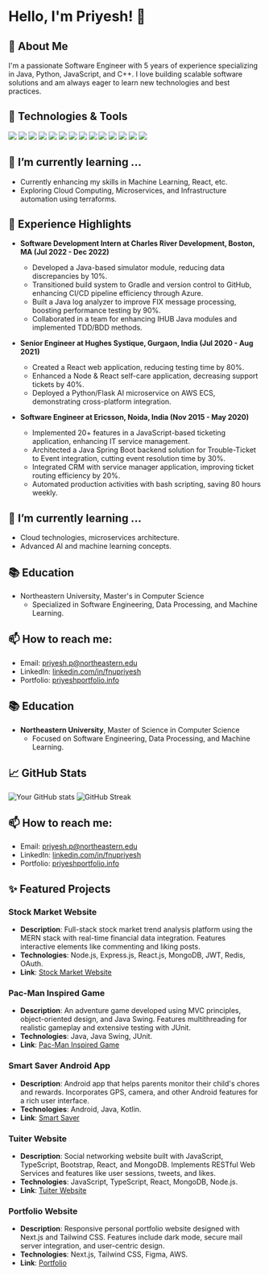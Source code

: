 # Hello, I'm Priyesh! 👋

## 🚀 About Me
I'm a passionate Software Engineer with 5 years of experience specializing in Java, Python, JavaScript, and C++. I love building scalable software solutions and am always eager to learn new technologies and best practices.

## 🔧 Technologies & Tools

![](https://img.shields.io/badge/Code-Python-informational?style=flat&logo=python&logoColor=white&color=2bbc8a)
![](https://img.shields.io/badge/Code-JavaScript-informational?style=flat&logo=javascript&logoColor=white&color=2bbc8a)
![](https://img.shields.io/badge/Code-Java-informational?style=flat&logo=java&logoColor=white&color=2bbc8a)
![](https://img.shields.io/badge/Code-C%23-informational?style=flat&logo=c-sharp&logoColor=white&color=2bbc8a)
![](https://img.shields.io/badge/Code-React-informational?style=flat&logo=react&logoColor=white&color=2bbc8a)
![](https://img.shields.io/badge/Code-Node.js-informational?style=flat&logo=node.js&logoColor=white&color=2bbc8a)
![](https://img.shields.io/badge/Code-Angular-informational?style=flat&logo=angular&logoColor=white&color=2bbc8a)
![](https://img.shields.io/badge/Database-MySQL-informational?style=flat&logo=mysql&logoColor=white&color=2bbc8a)
![](https://img.shields.io/badge/Database-MongoDB-informational?style=flat&logo=mongodb&logoColor=white&color=2bbc8a)
![](https://img.shields.io/badge/Tools-Docker-informational?style=flat&logo=docker&logoColor=white&color=2bbc8a)
![](https://img.shields.io/badge/Tools-Git-informational?style=flat&logo=git&logoColor=white&color=2bbc8a)
![](https://img.shields.io/badge/Tools-AWS-informational?style=flat&logo=amazon-aws&logoColor=white&color=2bbc8a)
![](https://img.shields.io/badge/Tools-Azure-informational?style=flat&logo=microsoft-azure&logoColor=white&color=2bbc8a)
![](https://img.shields.io/badge/Tools-Kubernetes-informational?style=flat&logo=kubernetes&logoColor=white&color=2bbc8a)



## 🌱 I’m currently learning ...
- Currently enhancing my skills in Machine Learning, React, etc.
- Exploring Cloud Computing, Microservices, and Infrastructure automation using terraforms.

## 💼 Experience Highlights
- **Software Development Intern at Charles River Development, Boston, MA (Jul 2022 - Dec 2022)**
  - Developed a Java-based simulator module, reducing data discrepancies by 10%.
  - Transitioned build system to Gradle and version control to GitHub, enhancing CI/CD pipeline efficiency through Azure.
  - Built a Java log analyzer to improve FIX message processing, boosting performance testing by 90%.
  - Collaborated in a team for enhancing IHUB Java modules and implemented TDD/BDD methods.

- **Senior Engineer at Hughes Systique, Gurgaon, India (Jul 2020 - Aug 2021)**
  - Created a React web application, reducing testing time by 80%.
  - Enhanced a Node & React self-care application, decreasing support tickets by 40%.
  - Deployed a Python/Flask AI microservice on AWS ECS, demonstrating cross-platform integration.

- **Software Engineer at Ericsson, Noida, India (Nov 2015 - May 2020)**
  - Implemented 20+ features in a JavaScript-based ticketing application, enhancing IT service management.
  - Architected a Java Spring Boot backend solution for Trouble-Ticket to Event integration, cutting event resolution time by 30%.
  - Integrated CRM with service manager application, improving ticket routing efficiency by 20%.
  - Automated production activities with bash scripting, saving 80 hours weekly.

## 🌱 I’m currently learning ...
- Cloud technologies, microservices architecture.
- Advanced AI and machine learning concepts.

## 📚 Education
- Northeastern University, Master's in Computer Science
  - Specialized in Software Engineering, Data Processing, and Machine Learning.

## 📫 How to reach me:
- Email: [priyesh.p@northeastern.edu](mailto:priyesh.p@northeastern.edu)
- LinkedIn: [linkedin.com/in/fnupriyesh](https://www.linkedin.com/in/fnupriyesh)
- Portfolio: [priyeshportfolio.info](https://priyeshportfolio.info)



## 📚 Education
- **Northeastern University**, Master of Science in Computer Science
  - Focused on Software Engineering, Data Processing, and Machine Learning.



## 📈 GitHub Stats
![Your GitHub stats](https://github-readme-stats.vercel.app/api?username=amarpriyesh&show_icons=true)
![GitHub Streak](https://github-readme-streak-stats.herokuapp.com/?user=amarpriyesh)

## 📫 How to reach me:
- Email: [priyesh.p@northeastern.edu](mailto:priyesh.p@northeastern.edu)
- LinkedIn: [linkedin.com/in/fnupriyesh](https://www.linkedin.com/in/fnupriyesh)
- Portfolio: [priyeshportfolio.info](https://priyeshportfolio.info)





## ✨ Featured Projects

### Stock Market Website
- **Description**: Full-stack stock market trend analysis platform using the MERN stack with real-time financial data integration. Features interactive elements like commenting and liking posts.
- **Technologies**: Node.js, Express.js, React.js, MongoDB, JWT, Redis, OAuth.
- **Link**: [Stock Market Website](https://stockmarket-trending.netlify.app/)

### Pac-Man Inspired Game
- **Description**: An adventure game developed using MVC principles, object-oriented design, and Java Swing. Features multithreading for realistic gameplay and extensive testing with JUnit.
- **Technologies**: Java, Java Swing, JUnit.
- **Link**: [Pac-Man Inspired Game](https://github.com/amarpriyesh/Pac-Man-Adventure-Game)

### Smart Saver Android App
- **Description**: Android app that helps parents monitor their child's chores and rewards. Incorporates GPS, camera, and other Android features for a rich user interface.
- **Technologies**: Android, Java, Kotlin.
- **Link**: [Smart Saver](https://github.com/amarpriyesh/SmartSavr)

### Tuiter Website
- **Description**: Social networking website built with JavaScript, TypeScript, Bootstrap, React, and MongoDB. Implements RESTful Web Services and features like user sessions, tweets, and likes.
- **Technologies**: JavaScript, TypeScript, React, MongoDB, Node.js.
- **Link**: [Tuiter Website](https://priyesh-a4.netlify.app)

### Portfolio Website
- **Description**: Responsive personal portfolio website designed with Next.js and Tailwind CSS. Features include dark mode, secure mail server integration, and user-centric design.
- **Technologies**: Next.js, Tailwind CSS, Figma, AWS.
- **Link**: [Portfolio](https://priyeshportfolio.info)


